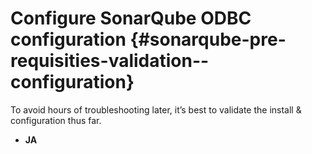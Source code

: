 # Configure SonarQube ODBC configuration {#sonarqube-pre-requisities-validation--configuration}

To avoid hours of troubleshooting later, it’s best to validate the install & configuration thus far.

* **JA**



